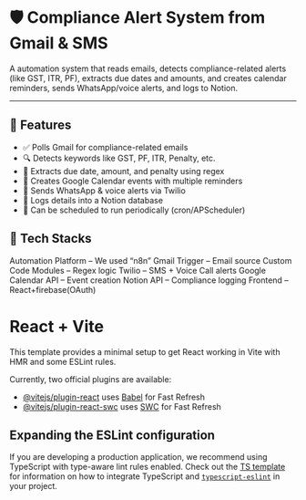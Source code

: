 # 🛡️ Compliance Alert System from Gmail & SMS

A automation system that reads emails, detects compliance-related alerts (like GST, ITR, PF), extracts due dates and amounts, and creates calendar reminders, sends WhatsApp/voice alerts, and logs to Notion.

---

## 🚀 Features

- ✅ Polls Gmail for compliance-related emails
- 🔍 Detects keywords like GST, PF, ITR, Penalty, etc.
- 🧠 Extracts due date, amount, and penalty using regex
- 📅 Creates Google Calendar events with multiple reminders
- 💬 Sends WhatsApp & voice alerts via Twilio
- 📝 Logs details into a Notion database
- 🔁 Can be scheduled to run periodically (cron/APScheduler)

## 🧰 Tech Stacks

Automation Platform – We used “n8n”
Gmail Trigger – Email source
Custom Code Modules –  Regex logic
Twilio – SMS + Voice Call alerts
Google Calendar API – Event creation
Notion API – Compliance logging
Frontend –React+firebase(OAuth)



# React + Vite

This template provides a minimal setup to get React working in Vite with HMR and some ESLint rules.

Currently, two official plugins are available:

- [@vitejs/plugin-react](https://github.com/vitejs/vite-plugin-react/blob/main/packages/plugin-react) uses [Babel](https://babeljs.io/) for Fast Refresh
- [@vitejs/plugin-react-swc](https://github.com/vitejs/vite-plugin-react/blob/main/packages/plugin-react-swc) uses [SWC](https://swc.rs/) for Fast Refresh

## Expanding the ESLint configuration

If you are developing a production application, we recommend using TypeScript with type-aware lint rules enabled. Check out the [TS template](https://github.com/vitejs/vite/tree/main/packages/create-vite/template-react-ts) for information on how to integrate TypeScript and [`typescript-eslint`](https://typescript-eslint.io) in your project.


